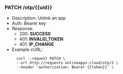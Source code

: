 ### PATCH /otp/{{uid}}
- Description: Unlink an app
- Auth: Bearer key
- Response:
    - 200: **SUCCESS**
    - 401: **INVALID_TOKEN**
    - 401: **IP_CHANGE**
- Example cURL:
  ```
    curl --request PATCH \
    --url http://requests.onlineapps.cloud/otp/2 \
    --header 'authorization: Bearer {{token}}' \

